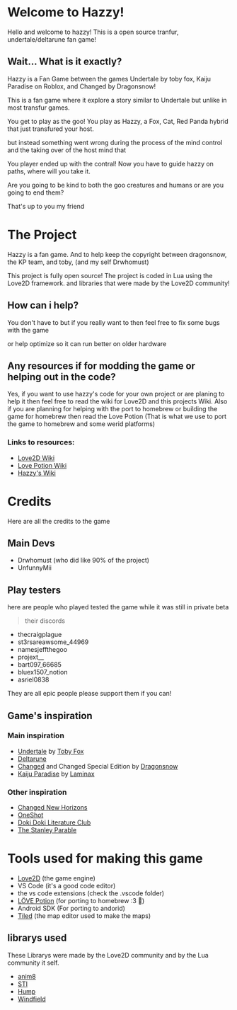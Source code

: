 # Welcome to Hazzy!

Hello and welcome to hazzy! This is a open source tranfur, undertale/deltarune fan game!

## Wait... What is it exactly?

Hazzy is a Fan Game between the games Undertale by toby fox, Kaiju Paradise on Roblox, and Changed by Dragonsnow!

This is a fan game where it explore a story similar to Undertale but unlike in most transfur games.

You get to play as the goo! You play as Hazzy, a Fox, Cat, Red Panda hybrid that just transfured your host.

but instead something went wrong during the process of the mind control and the taking over of the host mind that

You player ended up with the contral! Now you have to guide hazzy on paths, where will you take it.

Are you going to be kind to both the goo creatures and humans or are you going to end them?

That's up to you my friend

# The Project

Hazzy is a fan game. And to help keep the copyright between dragonsnow, the KP team, and toby, (and my self Drwhomust)

This project is fully open source! The project is coded in Lua using the Love2D framework. and libraries that were made by the Love2D community!

## How can i help?

You don't have to but if you really want to then feel free to fix some bugs with the game

or help optimize so it can run better on older hardware

## Any resources if for modding the game or helping out in the code?

Yes, if you want to use hazzy's code for your own project or are planing to help it then feel free
to read the wiki for Love2D and this projects Wiki. Also if you are planning for helping with
the port to homebrew or building the game for homebrew then read the Love Potion 
(That is what we use to port the game to homebrew and some werid platforms)

### Links to resources:

- [Love2D Wiki](https://www.love2d.org/wiki/Main_Page)
- [Love Potion Wiki](https://lovebrew.org/)
- [Hazzy's Wiki](https://drwhomust.gitbook.io/hazzy)

# Credits

Here are all the credits to the game

## Main Devs

- Drwhomust (who did like 90% of the project)
- UnfunnyMii

## Play testers

here are people who played tested the game while it was still in private beta

> their discords

- thecraigplague
- st3rsareawsome_44969
- namesjeffthegoo
- projext__
- bart097_66685
- bluex1507_notion
- asriel0838

They are all epic people please support them if you can!

## Game's inspiration

### Main inspiration
- [Undertale](https://undertale.com/) by [Toby Fox](https://bsky.app/profile/tobyfox.undertale.com)
- [Deltarune](https://deltarune.com/)
- [Changed](https://store.steampowered.com/app/814540/Changed/) and Changed Special Edition by [Dragonsnow](https://twitter.com/DragonSnow4)
- [Kaiju Paradise](https://www.roblox.com/games/6456351776/) by [Laminax](https://www.roblox.com/communities/6423736/LAMINAX-CO#!/about)

### Other inspiration

- [Changed New Horizons](https://kade-crew.itch.io/cnh)
- [OneShot](https://store.steampowered.com/app/420530/OneShot/)
- [Doki Doki Literature Club](https://store.steampowered.com/app/698780/Doki_Doki_Literature_Club/)
- [The Stanley Parable](https://store.steampowered.com/app/221910/The_Stanley_Parable/)

# Tools used for making this game

- [Love2D](https://www.love2d.org/) (the game engine)
- VS Code (it's a good code editor)
- the vs code extensions (check the .vscode folder)
- [LÖVE Potion](https://lovebrew.org/) (for porting to homebrew :3 🍺)
- Android SDK (For porting to andorid)
- [Tiled](https://thorbjorn.itch.io/tiled) (the map editor used to make the maps)

## librarys used

These Librarys were made by the Love2D community and by the Lua community it self.

- [anim8](https://github.com/kikito/anim8)
- [STI](https://github.com/karai17/Simple-Tiled-Implementation)
- [Hump](https://github.com/vrld/hump)
- [Windfield](https://github.com/a327ex/windfield)
